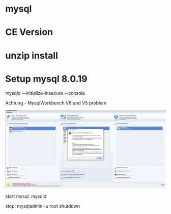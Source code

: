 ﻿# mysql 

# CE Version 

# unzip install 

# Setup mysql 8.0.19 

mysqld --initialize-insecure --console

Achtung - MysqlWorkbench V6 und V5 problem 

![2020 03 19 Mysql8 Problem](/pic/2020-03-19-mysql8-problem.png)

start mysql:  mysqld

stop: mysqladmin -u root shutdown 


